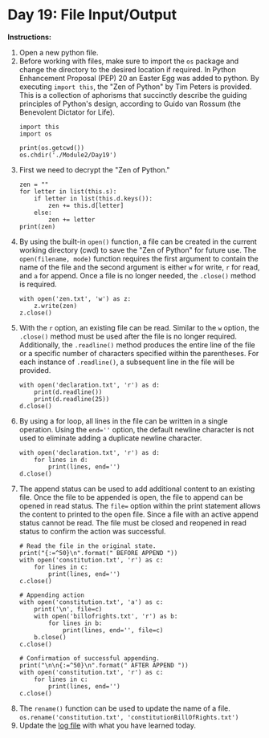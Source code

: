 # Day 19: File Input/Output
**Instructions:** 
1. Open a new python file.
2. Before working with files, make sure to import the `os` package and change the directory to the desired location if required. In Python Enhancement Proposal (PEP) 20 an Easter Egg was added to python. By executing `import this`, the "Zen of Python" by Tim Peters is provided. This is a collection of aphorisms that succinctly describe the guiding principles of Python's design, according to Guido van Rossum (the Benevolent Dictator for Life).
    ```
    import this
    import os
    
    print(os.getcwd())
    os.chdir('./Module2/Day19')
    ```
3. First we need to decrypt the "Zen of Python."
    ```
    zen = ""
    for letter in list(this.s):
        if letter in list(this.d.keys()):
            zen += this.d[letter]
        else:
            zen += letter
    print(zen)
    ```
4. By using the built-in `open()` function, a file can be created in the current working directory (cwd) to save the "Zen of Python" for future use. The `open(filename, mode)` function requires the first argument to contain the name of the file and the second argument is either `w` for write, `r` for read, and `a` for append. Once a file is no longer needed, the `.close()` method is required.
    ```
    with open('zen.txt', 'w') as z:
        z.write(zen)
    z.close()
    ```
5. With the `r` option, an existing file can be read. Similar to the `w` option, the `.close()` method must be used after the file is no longer required. Additionally, the `.readline()` method produces the entire line of the file or a specific number of characters specified within the parentheses. For each instance of `.readline()`, a subsequent line in the file will be provided.
    ```
    with open('declaration.txt', 'r') as d:
        print(d.readline())
        print(d.readline(25))
    d.close()
    ```
6. By using a for loop, all lines in the file can be written in a single operation. Using the `end=''` option, the default newline character is not used to eliminate adding a duplicate newline character.
    ```
    with open('declaration.txt', 'r') as d:
        for lines in d:
            print(lines, end='')
    d.close()
    ```
7. The append status can be used to add additional content to an existing file. Once the file to be appended is open, the file to append can be opened in read status. The `file=` option within the print statement allows the content to printed to the open file. Since a file with an active append status cannot be read. The file must be closed and reopened in read status to confirm the action was successful.
    ```
    # Read the file in the original state.
    print("{:=^50}\n".format(" BEFORE APPEND "))
    with open('constitution.txt', 'r') as c:
        for lines in c:
            print(lines, end='')
    c.close()

    # Appending action
    with open('constitution.txt', 'a') as c:
        print('\n', file=c)
        with open('billofrights.txt', 'r') as b:
            for lines in b:
                print(lines, end='', file=c)
        b.close()
    c.close()

    # Confirmation of successful appending.
    print("\n\n{:=^50}\n".format(" AFTER APPEND "))
    with open('constitution.txt', 'r') as c:
        for lines in c:
            print(lines, end='')
    c.close()
    ```
8. The `rename()` function can be used to update the name of a file.  
   `os.rename('constitution.txt', 'constitutionBillOfRights.txt')`
9. Update the [log file](../../log.md) with what you have learned today.
